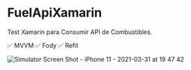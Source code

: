 # FuelApiXamarin
Test Xamarin para Consumir API de Combustibles.

✅ MVVM
✅ Fody
✅ Refit

![Simulator Screen Shot - iPhone 11 - 2021-03-31 at 19 47 42](https://user-images.githubusercontent.com/66856648/113224994-a2255680-925a-11eb-8df2-38a9b96552f5.png)
